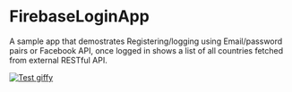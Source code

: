 # FirebaseLoginApp

A sample app that demostrates Registering/logging using Email/password pairs or Facebook API, once logged in shows a list of all countries fetched from external RESTful API.

[![Test giffy](http://img.youtube.com/vi/IC4G_8AbrQo/0.jpg)](https://www.youtube.com/watch?v=IC4G_8AbrQo)
